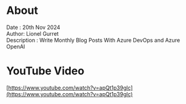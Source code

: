 # About
Date : 20th Nov 2024  
Author: Lionel Gurret  
Description : Write Monthly Blog Posts With Azure DevOps and Azure OpenAI

# YouTube Video
[https://www.youtube.com/watch?v=apQt1p39glc](https://www.youtube.com/watch?v=apQt1p39glc)
